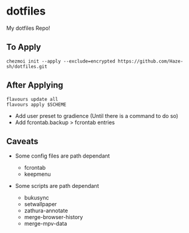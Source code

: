 # dotfiles
My dotfiles Repo!

## To Apply

```
chezmoi init --apply --exclude=encrypted https://github.com/Haze-sh/dotfiles.git
```

## After Applying

```
flavours update all
flavours apply $SCHEME
```

- Add user preset to gradience (Until there is a command to do so)
- Add fcrontab.backup > fcrontab entries

## Caveats

- Some config files are path dependant
	- fcrontab
	* keepmenu

- Some scripts are path dependant
	* bukusync
	* setwallpaper
	* zathura-annotate
	* merge-browser-history
	* merge-mpv-data
